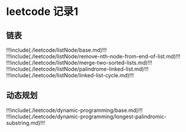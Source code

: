 # leetcode 记录1

## 链表

!!!include(./leetcode/listNode/base.md)!!!
!!!include(./leetcode/listNode/remove-nth-node-from-end-of-list.md)!!!
!!!include(./leetcode/listNode/merge-two-sorted-lists.md)!!!
!!!include(./leetcode/listNode/palindrome-linked-list.md)!!!
!!!include(./leetcode/listNode/linked-list-cycle.md)!!!


## 动态规划

!!!include(./leetcode/dynamic-programming/base.md)!!!
!!!include(./leetcode/dynamic-programming/longest-palindromic-substring.md)!!!
